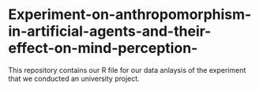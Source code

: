 # Experiment-on-anthropomorphism-in-artificial-agents-and-their-effect-on-mind-perception-
This repository contains our R file for our data anlaysis of the experiment that we conducted an university project. 
